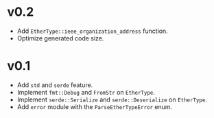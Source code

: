 # v0.2
- Add `EtherType::ieee_organization_address` function.
- Optimize generated code size.
# v0.1
- Add `std` and `serde` feature.
- Implement `fmt::Debug` and `FromStr` on `EtherType`.
- Implement `serde::Serialize` and `serde::Deserialize` on `EtherType`.
- Add `error` module with the `ParseEtherTypeError` enum.
